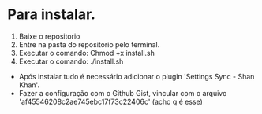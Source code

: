# Para instalar.
<ol>
	<li>Baixe o repositorio</li>
	<li>Entre na pasta do repositorio pelo terminal.</li>
	<li>Executar o comando: Chmod +x install.sh </li>
	<li>Executar o comando: ./install.sh </li>
</ol>
<ul>
	<li>Após instalar tudo é necessário adicionar o plugin 'Settings Sync - Shan Khan'.</li>
	<li>Fazer a configuração com o Github Gist, vincular com o arquivo 'af45546208c2ae745ebc17f73c22406c' (acho q é esse)
</ul>